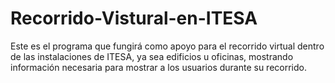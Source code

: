 # Recorrido-Vistural-en-ITESA
Este es el programa que fungirá como apoyo para el recorrido virtual dentro de las instalaciones de ITESA, ya sea edificios u oficinas, mostrando información necesaria para mostrar a los usuarios durante su recorrido. 
